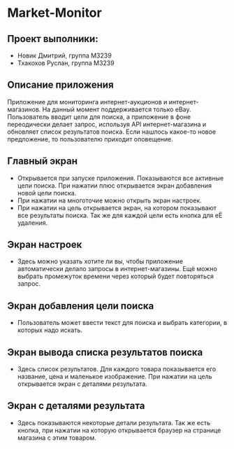 # Market-Monitor

## Проект выполники:
  * Новик Дмитрий, группа М3239
  * Тхакохов Руслан, группа М3239

## Описание приложения
  Приложение для мониторинга интернет-аукционов и интернет-магазинов. На данный момент поддерживается только eBay.
Пользователь вводит цели для поиска, а приложение в фоне переодически делает запрос, используя API интернет-магазина и обновляет список результатов поиска. Если нашлось какое-то новое предложение, то пользователю приходит оповещение.

## Главный экран
  * Открывается при запуске приложения. Показываются все активные цели поиска. При нажатии плюс открывается экран добавления новой цели поиска.
  * При нажатии на многоточие можно открыть экран настроек.
  * При нажатии на цель открывается экран, на котором показывают все результаты поиска. Так же для каждой цели есть кнопка для еЁ удаления.

## Экран настроек
  * Здесь можно указать хотите ли вы, чтобы приложение автоматически делало запросы в интернет-магазины. Ещё можно выбрать промежуток времени через который будет повторяться запрос.

## Экран добавления цели поиска
  * Пользователь может ввести текст для поиска и выбрать категории, в которых надо искать.

## Экран вывода списка результатов поиска
  * Здесь список результатов. Для каждого товара показывается его название, цена и маленькое изображение. При нажатии на цель открывается экран с деталями результата.

## Экран с деталями результата
  * Здесь показываются некоторые детали результата. Так же есть кнопка, при нажатии на которую открывается браузер на странице магазина с этим товаром.
